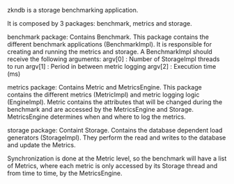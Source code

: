zkndb is a storage benchmarking application.

It is composed by 3 packages: benchmark, metrics and storage.

benchmark package: 
  Contains Benchmark.
  This package contains the different benchmark applications (BenchmarkImpl). 
  It is responsible for creating and running the metrics and storage.
  A BenchmarkImpl should receive the following arguments:
    argv[0] : Number of StorageImpl threads to run
    argv[1] : Period in between metric logging
    argv[2] : Execution time (ms)
  
metrics package:
  Contains Metric and MetricsEngine.
  This package contains the different metrics (MetricImpl) and metric logging logic (EngineImpl).
  Metric contains the attributes that will be changed during the benchmark and are accessed by the MetricsEngine and Storage.
  MetricsEngine determines when and where to log the metrics.
  
storage package:
  Containt Storage.
  Contains the database dependent load generators (StorageImpl). 
  They perform the read and writes to the database and update the Metrics.
  
Synchronization is done at the Metric level, so the benchmark will have a list of Metrics,
where each metric is only accessed by its Storage thread and from time to time, by the MetricsEngine.